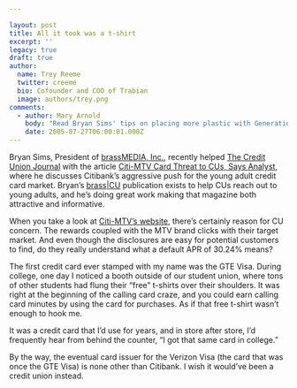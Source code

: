 ```yaml
---

layout: post
title: All it took was a t-shirt
excerpt: ''
legacy: true
draft: true
author:
  name: Trey Reeme
  twitter: creeme
  bio: Cofounder and COO of Trabian
  image: authors/trey.png
comments:
  - author: Mary Arnold
    body: "Read Bryan Sims' tips on placing more plastic with Generation Y on CUES Skybox in this post:\r\n\r\nhttp://cuesskybox.typepad.com/skybox/2005/04/new_citi_card_t.html"
    date: 2005-07-27T06:00:01.000Z
---
```


<p>Bryan Sims, President of <a href='http://www.brassmedia.com'>brassMEDIA, Inc.</a>, recently helped <a href='http://www.cujournal.com'>The Credit Union Journal</a> with the article <a href='http://www.brassmedia.com/press/?id=12'>Citi-MTV Card Threat to CUs, Says Analyst</a>, where he discusses Citibank&#8217;s aggressive push for the young adult credit card market.  Bryan&#8217;s <a href='http://www.brasscu.com'>brass|CU</a> publication exists to help CUs reach out to young adults, and he&#8217;s doing great work making that magazine both attractive and informative.</p>
<p>When you take a look at <a href='http://www.mtvu.com/creditcard/'>Citi-MTV&#8217;s website</a>, there&#8217;s certainly reason for CU concern.  The rewards coupled with the <span class='caps'><span class="caps">MTV</span></span> brand clicks with their target market.  And even though the disclosures are easy for potential customers to find, do they really understand what a default <span class='caps'><span class="caps">APR</span></span> of 30.24% means?</p>
<p>The first credit card ever stamped with my name was the <span class='caps'><span class="caps">GTE</span> </span>Visa.  During college, one day I noticed a booth outside of our student union, where tons of other students had flung their &#8220;free&#8221; t-shirts over their shoulders.  It was right at the beginning of the calling card craze, and you could earn calling card minutes by using the card for purchases.  As if that free t-shirt wasn&#8217;t enough to hook me.</p>
<p>It was a credit card that I&#8217;d use for years, and in store after store, I&#8217;d frequently hear from behind the counter, &#8220;I got that same card in college.&#8221;</p>
<p>By the way, the eventual card issuer for the Verizon Visa (the card that was once the <span class='caps'><span class="caps">GTE</span> </span>Visa) is none other than Citibank.  I wish it would&#8217;ve been a credit union instead.</p>
